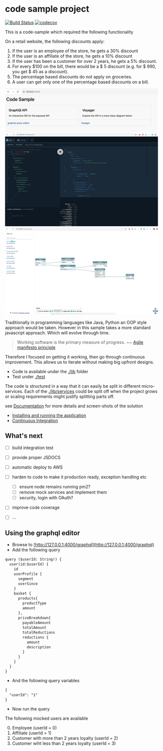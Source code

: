 # code sample project

[![Build Status](https://travis-ci.org/plaenen/code-sample.svg?branch=master)](https://travis-ci.org/plaenen/code-sample)
[![codecov](https://codecov.io/gh/plaenen/code-sample/branch/master/graph/badge.svg)](https://codecov.io/gh/plaenen/code-sample)

This is a code-sample which required the following functionality

On a retail website, the following discounts apply:
1. If the user is an employee of the store, he gets a 30% discount
2. If the user is an affiliate of the store, he gets a 10% discount
3. If the user has been a customer for over 2 years, he gets a 5% discount.
4. For every $100 on the bill, there would be a $ 5 discount (e.g. for $ 990, you get $ 45 as a discount).
5. The percentage based discounts do not apply on groceries.
6. A user can get only one of the percentage based discounts on a bill.

![home-screen](./docs/img/home-screen.png)
![graphql-client](./docs/img/graphql-client.png)
![class-explorer](./docs/img/class-diagram-dynamic.png)

Traditionally in programming languages like Java, Python an OOP style approach would be taken.
However in this sample takes a more standard javascript approach. Which will evolve through time. 

>Working software is the primary measure of progress. 
>~~ [Agile manifesto principle](https://agilemanifesto.org/principles.html)

Therefore I focused on getting it working, then go through continuous improvement. This allows us to iterate without making big upfront designs. 

* Code is available under the [./lib](./lib) folder
* Test under [./test](./test) 

The code is structured in a way that it can easily be split in different micro-services. 
Each of the [./lib/services](./lib/services) could be split off when the project grows or scaling requirements might justify splitting parts off. 

see [Documentation](./docs/readme.md) for more details and screen-shots of the solution

* [Installing and running the application](./docs/install.md)
* [Continuous Integration](./docs/ci-cd.md)

## What's next

* [ ] build integration test
* [ ] provide proper JSDOCS
* [ ] automatic deploy to AWS
* [ ] harden to code to make it production ready, exception handling etc 
  * [ ] ensure node remains running pm2?
  * [ ] remove mock services and implement them
  * [ ] security, login with OAuth?
* [ ] improve code coverage
* [ ] ...


## Using the graphql editor

* Browse to [http://127.0.0.1:4000/graphql](http://127.0.0.1:4000/graphql)
* Add the following query

```
query ($userId: String!) {
  user(id:$userId) {
    id
    userProfile {
      segment
      userSince
    }
    basket {
      products{
        productType
        amount
      },
      priceBreakdown{
        payableAmount
        totalAmount
        totalReductions
        reductions {
          amount
          description
        }
      }
    }
  }
}
```

* And the following query variables

```
{
  "userId": "1"
}
```

* Now run the query

The following mocked users are available

0. Employee (userId = 0)
1. Affiliate (userId = 1)
2. Customer with more than 2 years loyalty (userId = 2)
3. Customer wiht less than 2 years loyalty (userId = 3)



